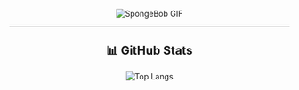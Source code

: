 <div align="center">

![SpongeBob GIF](https://i.pinimg.com/originals/4a/5d/4c/4a5d4c1d0596927e4eaf592f978e078d.gif)

---

## 📊 GitHub Stats

![Top Langs](https://github-readme-stats.vercel.app/api/top-langs/?username=hanzii00&layout=compact&theme=tokyonight)



</div>
